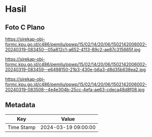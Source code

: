 # Hasil

## Foto C Plano

https://sirekap-obj-formc.kpu.go.id/c486/pemilu/ppwp/15/02/14/20/06/1502142006002-20240319-083450--05a812c1-a652-4113-89c2-ae87c315665f.jpg

https://sirekap-obj-formc.kpu.go.id/c486/pemilu/ppwp/15/02/14/20/06/1502142006002-20240319-083459--e6498150-21b3-430e-b6a3-d8d35b638ea2.jpg

https://sirekap-obj-formc.kpu.go.id/c486/pemilu/ppwp/15/02/14/20/06/1502142006002-20240319-083508--4e4e304b-25cc-4efa-ae63-cdeca48d8f08.jpg


## Metadata

| Key        | Value               |
| ---------- | ------------------- |
| Time Stamp | 2024-03-19 09:00:00 |



